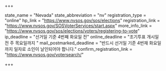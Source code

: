 +++

state_name = "Nevada"
state_abbreviation = "nv"
registration_type = "online"
hp_link = "https://www.nvsos.gov/sos/elections"
registration_link = "https://www.nvsos.gov/SOSVoterServices/start.aspx"
more_info_link = "https://www.nvsos.gov/sos/elections/voters/registering-to-vote"
ip_deadline = "선거일 기준 4번째 화요일 전"
online_deadline = "조기투표 개시일 전 주 목요일까지 "
mail_postmarked_deadline = "반드시 선거일 기준 4번재 화요일까지 일자로 소인이 날인되어야 합니다."
confirm_registration_link = "https://www.nvsos.gov/votersearch/"

+++